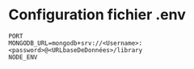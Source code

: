 # Configuration fichier .env

    PORT
    MONGODB_URL=mongodb+srv://<Username>:<password>@<URLbaseDeDonnées>/library
    NODE_ENV
